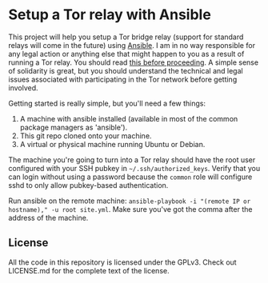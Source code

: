 # Setup a Tor relay with Ansible

This project will help you setup a Tor bridge relay (support for standard relays will come in the future) using [Ansible](http://ansible.com/). I am in no way responsible for any legal action or anything else that might happen to you as a result of running a Tor relay. You should read [this before proceeding](https://www.torproject.org/eff/tor-legal-faq.html.en). A simple sense of solidarity is great, but you should understand the technical and legal issues associated with participating in the Tor network before getting involved.

Getting started is really simple, but you'll need a few things:

1. A machine with ansible installed (available in most of the common package managers as 'ansible').
2. This git repo cloned onto your machine.
3. A virtual or physical machine running Ubuntu or Debian.

The machine you're going to turn into a Tor relay should have the root user configured with your SSH pubkey in `~/.ssh/authorized_keys`. Verify that you can login without using a password because the `common` role will configure sshd to only allow pubkey-based authentication.

Run ansible on the remote machine: `ansible-playbook -i "(remote IP or hostname)," -u root site.yml`. Make sure you've got the comma after the address of the machine.

## License
All the code in this repository is licensed under the GPLv3. Check out LICENSE.md for the complete text of the license.
